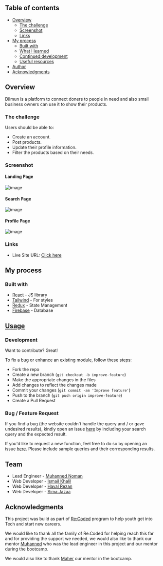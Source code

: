 ## Table of contents

- [Overview](#overview)
  - [The challenge](#the-challenge)
  - [Screenshot](#screenshot)
  - [Links](#links)
- [My process](#my-process)
  - [Built with](#built-with)
  - [What I learned](#what-i-learned)
  - [Continued development](#continued-development)
  - [Useful resources](#useful-resources)
- [Author](#author)
- [Acknowledgments](#acknowledgments)

## Overview

Dilmun is a platform to connect doners to people in need and also small business owners can use it to show their products.

### The challenge

Users should be able to:

- Create an account.
- Post products.
- Update their profile information.
- Filter the products based on their needs.

### Screenshot

#### Landing Page

![image](https://user-images.githubusercontent.com/68775635/115993805-201c1980-a5dd-11eb-95b2-fab5f98324ce.png)

#### Search Page

![image](https://user-images.githubusercontent.com/68775635/115993978-ce27c380-a5dd-11eb-82f8-11383cc78464.png)

#### Profile Page

![image](https://user-images.githubusercontent.com/68775635/115993993-e1d32a00-a5dd-11eb-9c1f-1440c7b797ee.png)

### Links

- Live Site URL: [Click here](https://dilmun.netlify.app)

## My process

### Built with

- [React](https://reactjs.org/) - JS library
- [Tailwind](https://tailwindcss.com/) - For styles
- [Redux](https://redux.js.org/) - State Management
- [Firebase](https://firebase.google.com/) - Database

## [Usage](https://dilmun.netlify.app) 

### Development
Want to contribute? Great!

To fix a bug or enhance an existing module, follow these steps:

- Fork the repo
- Create a new branch (`git checkout -b improve-feature`)
- Make the appropriate changes in the files
- Add changes to reflect the changes made
- Commit your changes (`git commit -am 'Improve feature'`)
- Push to the branch (`git push origin improve-feature`)
- Create a Pull Request 

### Bug / Feature Request

If you find a bug (the website couldn't handle the query and / or gave undesired results), kindly open an issue [here](https://github.com/ReCoded-Org/capstone-iraq-rct-dilmun/issues/new) by including your search query and the expected result.

If you'd like to request a new function, feel free to do so by opening an issue [here](https://github.com/ReCoded-Org/capstone-iraq-rct-dilmun/issues/new). Please include sample queries and their corresponding results.

## Team

- Lead Engineer - [Muhanned Noman](https://github.com/MuhannedNoman)
- Web Developer - [Ismail Khalil](https://github.com/ismailkhalil20)
- Web Developer - [Haval Rezan](https://github.com/haval95)
- Web Developer - [Sima Jazaa](https://github.com/Sima-J)

## Acknowledgments

This project was build as part of [Re:Coded](https://www.re-coded.com/) program to help youth get into Tech and start new careers.

We would like to thank all the family of Re:Coded for helping reach this far and for providing the support we needed, we would also like to thank our mentor [Muhanned](https://github.com/MuhannedNoman) who was the lead engineer in this project and our mentor during the bootcamp.

We would also like to thank [Maher](https://github.com/maqalaqil) our mentor in the bootcamp.
